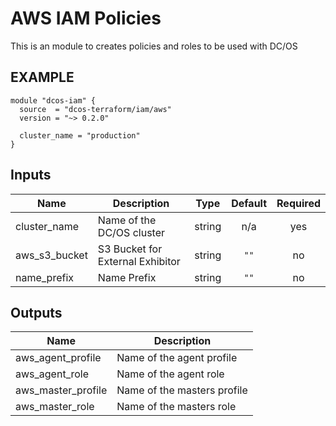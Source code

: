 AWS IAM Policies
===============
This is an module to creates policies and roles to be used with DC/OS

EXAMPLE
-------
```hcl
module "dcos-iam" {
  source  = "dcos-terraform/iam/aws"
  version = "~> 0.2.0"

  cluster_name = "production"
}
```

## Inputs

| Name | Description | Type | Default | Required |
|------|-------------|:----:|:-----:|:-----:|
| cluster\_name | Name of the DC/OS cluster | string | n/a | yes |
| aws\_s3\_bucket | S3 Bucket for External Exhibitor | string | `""` | no |
| name\_prefix | Name Prefix | string | `""` | no |

## Outputs

| Name | Description |
|------|-------------|
| aws\_agent\_profile | Name of the agent profile |
| aws\_agent\_role | Name of the agent role |
| aws\_master\_profile | Name of the masters profile |
| aws\_master\_role | Name of the masters role |
